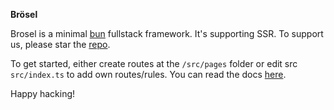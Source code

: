 **Brösel**

Brosel is a minimal [bun](https://bun.sh) fullstack framework. It's supporting SSR. To support us, please star the [repo](https://git.new/brosel).

To get started, either create routes at the `/src/pages` folder or edit src `src/index.ts` to add own routes/rules. You can read the docs [here](https://git.new/brosel/docs).

Happy hacking!